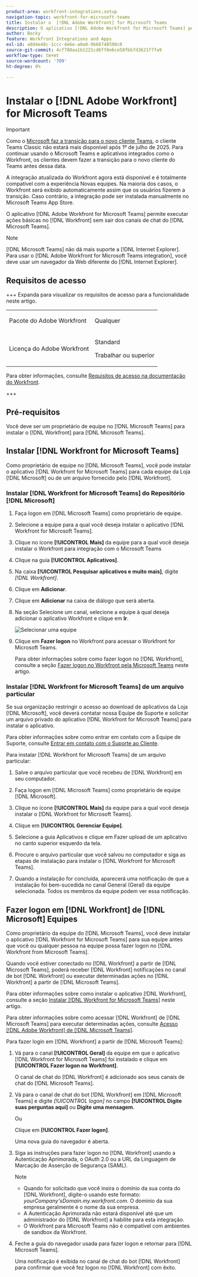 ```yaml
---
product-area: workfront-integrations;setup
navigation-topic: workfront-for-microsoft-teams
title: Instalar o  [!DNL Adobe Workfront] for Microsoft Teams
description: O aplicativo [!DNL Adobe Workfront for Microsoft Teams] permite executar ações básicas no [!DNL Workfront] sem sair dos [!DNL Microsoft Teams] canais de chat.
author: Becky
feature: Workfront Integrations and Apps
exl-id: a8d4e48c-1ccc-4e6e-a0a0-9b68748590c0
source-git-commit: 4cf780aa1b1221cd6ff8e6ce58fbb7d3621f7fa9
workflow-type: tm+mt
source-wordcount: '709'
ht-degree: 0%

---
```


# Instalar o [!DNL Adobe Workfront] for Microsoft Teams

<!-- Audited: 1/2024 -->

>[!IMPORTANT]
>
>Como o [Microsoft faz a transição para o novo cliente Teams](https://learn.microsoft.com/en-us/microsoftteams/teams-classic-client-end-of-availability), o cliente Teams Classic não estará mais disponível após 1º de julho de 2025. Para continuar usando o Microsoft Teams e aplicativos integrados como o Workfront, os clientes devem fazer a transição para o novo cliente do Teams antes dessa data.
>
>A integração atualizada do Workfront agora está disponível e é totalmente compatível com a experiência Novas equipes. Na maioria dos casos, o Workfront será exibido automaticamente assim que os usuários fizerem a transição. Caso contrário, a integração pode ser instalada manualmente no Microsoft Teams App Store.


O aplicativo [!DNL Adobe Workfront for Microsoft Teams] permite executar ações básicas no [!DNL Workfront] sem sair dos canais de chat do [!DNL Microsoft Teams].

>[!NOTE]
>
>[!DNL Microsoft Teams] não dá mais suporte a [!DNL Internet Explorer]. Para usar o [!DNL Adobe Workfront for Microsoft Teams integration], você deve usar um navegador da Web diferente do [!DNL Internet Explorer].




## Requisitos de acesso

+++ Expanda para visualizar os requisitos de acesso para a funcionalidade neste artigo.

<table style="table-layout:auto"> 
 <col> 
 <col> 
 <tbody> 
  <tr> 
   <td role="rowheader">Pacote do Adobe Workfront</td> 
   <td> <p>Qualquer</p> </td> 
  </tr> 
  <tr> 
   <td role="rowheader">Licença do Adobe Workfront</td> 
   <td> <p>Standard</p>
   <p>Trabalhar ou superior</p> </td> 
  </tr> 
 </tbody> 
</table>

Para obter informações, consulte [Requisitos de acesso na documentação do Workfront](/help/quicksilver/administration-and-setup/add-users/access-levels-and-object-permissions/access-level-requirements-in-documentation.md).

+++

## Pré-requisitos

Você deve ser um proprietário de equipe no [!DNL Microsoft Teams] para instalar o [!DNL Workfront] para [!DNL Microsoft Teams].

## Instalar [!DNL Workfront for Microsoft Teams]

Como proprietário de equipe no [!DNL Microsoft Teams], você pode instalar o aplicativo [!DNL Workfront for Microsoft Teams] para cada equipe da Loja [!DNL Microsoft] ou de um arquivo fornecido pelo [!DNL Workfront].

### Instalar [!DNL Workfront for Microsoft Teams] do Repositório [!DNL Microsoft]

1. Faça logon em [!DNL Microsoft Teams] como proprietário de equipe.
1. Selecione a equipe para a qual você deseja instalar o aplicativo [!DNL Workfront for Microsoft Teams].
1. Clique no ícone **[!UICONTROL Mais]** da equipe para a qual você deseja instalar o Workfront para integração com o Microsoft Teams
1. Clique na guia **[!UICONTROL Aplicativos]**.
1. Na caixa **[!UICONTROL Pesquisar aplicativos e muito mais]**, digite *[!DNL Workfront]*.
1. Clique em **Adicionar**.
1. Clique em **Adicionar** na caixa de diálogo que será aberta.
1. Na seção Selecione um canal, selecione a equipe à qual deseja adicionar o aplicativo Workfront e clique em **Ir**.

   ![Selecionar uma equipe](assets/select-a-team.png)
1. Clique em **Fazer logon** no Workfront para acessar o Workfront for Microsoft Teams.

   Para obter informações sobre como fazer logon no [!DNL Workfront], consulte a seção [Fazer logon no Workfront pela Microsoft Teams](#log-in-to-workfront-from-microsoft-teams) neste artigo.

### Instalar [!DNL Workfront for Microsoft Teams] de um arquivo particular

Se sua organização restringir o acesso ao download de aplicativos da Loja [!DNL Microsoft], você deverá contatar nossa Equipe de Suporte e solicitar um arquivo privado do aplicativo [!DNL Workfront for Microsoft Teams] para instalar o aplicativo.

Para obter informações sobre como entrar em contato com a Equipe de Suporte, consulte [Entrar em contato com o Suporte ao Cliente](../../workfront-basics/tips-tricks-and-troubleshooting/contact-customer-support.md).

Para instalar [!DNL Workfront for Microsoft Teams] de um arquivo particular:

1. Salve o arquivo particular que você recebeu de [!DNL Workfront] em seu computador.
1. Faça logon em [!DNL Microsoft Teams] como proprietário de equipe [!DNL Microsoft].
1. Clique no ícone **[!UICONTROL Mais]** da equipe para a qual você deseja instalar o [!DNL Workfront for Microsoft Teams].

1. Clique em **[!UICONTROL Gerenciar Equipe]**.
1. Selecione a guia Aplicativos e clique em Fazer upload de um aplicativo no canto superior esquerdo da tela.
1. Procure o arquivo particular que você salvou no computador e siga as etapas de instalação para instalar o [!DNL Workfront for Microsoft Teams].
1. Quando a instalação for concluída, aparecerá uma notificação de que a instalação foi bem-sucedida no canal General (Geral) da equipe selecionada. Todos os membros da equipe podem ver essa notificação.

## Fazer logon em [!DNL Workfront] de [!DNL Microsoft] Equipes

Como proprietário da equipe do [!DNL Microsoft Teams], você deve instalar o aplicativo [!DNL Workfront for Microsoft Teams] para sua equipe antes que você ou qualquer pessoa na equipe possa fazer logon no [!DNL Workfront from Microsoft Teams].

Quando você estiver conectado no [!DNL Workfront] a partir de [!DNL Microsoft Teams], poderá receber [!DNL Workfront] notificações no canal de bot [!DNL Workfront] ou executar determinadas ações no [!DNL Workfront] a partir de [!DNL Microsoft Teams].

Para obter informações sobre como instalar o aplicativo [!DNL Workfront], consulte a seção [Instalar [!DNL Workfront for Microsoft Teams]](#install-workfront-for-microsoft-teams) neste artigo.

Para obter informações sobre como acessar [!DNL Workfront] de [!DNL Microsoft Teams] para executar determinadas ações, consulte [Acesso [!DNL Adobe Workfront] de [!DNL Microsoft Teams]](../../workfront-integrations-and-apps/using-workfront-with-microsoft-teams/access-workfront-from-ms-teams.md).

Para fazer login em [!DNL Workfront] a partir de [!DNL Microsoft Teams]:

1. Vá para o canal **[!UICONTROL Geral]** da equipe em que o aplicativo [!DNL Workfront for Microsoft Teams] foi instalado e clique em **[!UICONTROL Fazer logon no Workfront]**.

   O canal de chat do [!DNL Workfront] é adicionado aos seus canais de chat do [!DNL Microsoft Teams].

1. Vá para o canal de chat do bot [!DNL Workfront] em [!DNL Microsoft Teams] e digite *[!UICONTROL logon]* no campo **[!UICONTROL Digite suas perguntas aqui]** ou **Digite uma mensagem**.

   Ou

   Clique em **[!UICONTROL Fazer logon]**.

   Uma nova guia do navegador é aberta.

1. Siga as instruções para fazer logon no [!DNL Workfront] usando a Autenticação Aprimorada, o OAuth 2.0 ou a URL da Linguagem de Marcação de Asserção de Segurança (SAML).

   >[!NOTE]
   >
   >* Quando for solicitado que você insira o domínio da sua conta do [!DNL Workfront], digite-o usando este formato: *yourCompany&#39;sDomain.my.workfront.com*. O domínio da sua empresa geralmente é o nome da sua empresa.
   >* A Autenticação Aprimorada não estará disponível até que um administrador do [!DNL Workfront] a habilite para esta integração.
   >* O Workfront para Microsoft Teams não é compatível com ambientes de sandbox da Workfront.


1. Feche a guia do navegador usada para fazer logon e retornar para [!DNL Microsoft Teams].

   Uma notificação é exibida no canal de chat do bot [!DNL Workfront] para confirmar que você fez logon no [!DNL Workfront] com êxito.
